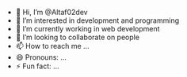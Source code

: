 - 👋 Hi, I’m @Altaf02dev
- 👀 I’m interested in development and programming
- 🌱 I’m currently working in web development
- 💞️ I’m looking to collaborate on people
- 📫 How to reach me ...
- 😄 Pronouns: ...
- ⚡ Fun fact: ...

<!---
Altaf02dev/Altaf02dev is a ✨ special ✨ repository because its `README.md` (this file) appears on your GitHub profile.
You can click the Preview link to take a look at your changes.
--->
